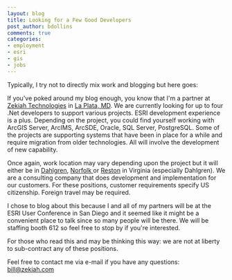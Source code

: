 ```yaml
---
layout: blog
title: Looking for a Few Good Developers
post_author: bdollins
comments: true
categories:
- employment
- esri
- gis
- jobs
---
```


Typically, I try not to directly mix work and blogging but here goes:

If you've poked around my blog enough, you know that I'm a partner at <a href="http://www.zekiah.com">Zekiah Technologies</a> in <a href="http://http://maps.google.com/maps?sourceid=navclient&amp;ie=UTF-8&amp;rlz=1T4GGIH_enUS258US258&amp;q=la+plata,MD&amp;um=1&amp;sa=X&amp;oi=geocode_result&amp;resnum=1&amp;ct=title">La Plata, MD</a>. We are currently looking for up to four .Net developers to support various projects. ESRI development experience is a plus. Depending on the project, you could find yourself working with ArcGIS Server, ArcIMS, ArcSDE, Oracle, SQL Server, PostgreSQL. Some of the projects are supporting systems that have been in place for a while and require migration from older technologies. All will involve the development of new capability.

Once again, work location may vary depending upon the project but it will either be in <a href="http://maps.google.com/maps?sourceid=navclient&amp;ie=UTF-8&amp;rlz=1T4GGIH_enUS258US258&amp;q=Dahlgren+va&amp;um=1&amp;sa=X&amp;oi=geocode_result&amp;resnum=1&amp;ct=title">Dahlgren</a>, <a href="http://maps.google.com/maps?sourceid=navclient&amp;ie=UTF-8&amp;rlz=1T4GGIH_enUS258US258&amp;q=norfolk+va&amp;um=1&amp;sa=X&amp;oi=geocode_result&amp;resnum=1&amp;ct=title">Norfolk </a>or <a href="http://maps.google.com/maps?sourceid=navclient&amp;ie=UTF-8&amp;rlz=1T4GGIH_enUS258US258&amp;q=reston+va&amp;um=1&amp;sa=X&amp;oi=geocode_result&amp;resnum=1&amp;ct=title">Reston</a> in Virginia (especially Dahlgren). We are a consulting company that does development and implementation for our customers. For these positions, customer requirements specify US citizenship. Foreign travel may be required.

I chose to blog about this because I and all of my partners will be at the ESRI User Conference in San Diego and it seemed like it might be a convenient place to talk since so many people will be there. We will be staffing booth 612 so feel free to stop by if you're interested. 

For those who read this and may be thinking this way: we are not at liberty to sub-contract any of these positions.

Feel free to contact me via e-mail if you have any questions: bill@zekiah.com